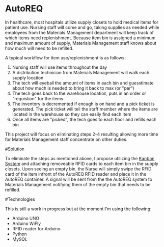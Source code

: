 # AutoREQ

In healthcare, most hospitals utilize supply closets to hold medical items for patient use. Nursing staff will come and go, taking
supplies as needed while employees from the Materials Management department will keep track of which items need replenishment. Because
item bin is assigned a minimum and maximum amount of supply, Materials Management staff knows about how much will need to be refilled.

A typical workflow for item use/replenishment is as follows:
  1.  Nursing staff will use items throughout the day
  2.  A distribution technician from Materials Management will walk each supply location
  3.  The tech will eyeball the amount of items in each bin and guesstimate about how much is needed to bring it back to max (or "par")
  4.  The tech goes back to the warehouse location, puts in an order or "requistion" for the items
  5.  The inventory is decremented if enough is on hand and a pick ticket is generated. The pick ticket will tell the staff member where 
      the items are located in the warehouse so they can easily find each item
  6.  Once all items are "picked", the tech goes to each floor and refills each bin

This project will focus on eliminating steps 2-4 resulting allowing more time for Materials Management staff concentrate on other duties.

#Solution

To eliminate the steps as mentioned above, I propose utilizing the <a href="http://falconfastening.com/lean-learning/inventory-management/basics-of-the-two-bin-kanban-system/">Kanban System</a>
and attaching removeable RFID cards to each item bin in the supply closets. Upon seeing an empty bin, the Nurse will simply swipe the 
RFID card of the item infront of the AutoREQ RFID reader and place it in the AutoREQ container. A signal will be sent from the the AutoREQ
system to Materials Management notifying them of the empty bin that needs to be refilled. 

#Technologies

This is still a work in progress but at the moment I'm using the following:

  <ul>
    <li>Arduino UNO</li>
    <li>Arduino WiFly</li>
    <li>RFID reader for Arduino</li>
    <li>Python</li>
    <li>MySQL</li>
  </ul>
